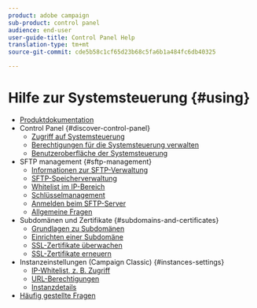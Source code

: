 ```yaml
---
product: adobe campaign
sub-product: control panel
audience: end-user
user-guide-title: Control Panel Help
translation-type: tm+mt
source-git-commit: cde5b58c1cf65d23b68c5fa6b1a484fc6db40325

---
```



# Hilfe zur Systemsteuerung {#using}

+ [Produktdokumentation](control-panel-home.md)
+ Control Panel {#discover-control-panel}
   + [Zugriff auf Systemsteuerung](discover/using/accessing-control-panel.md)
   + [Berechtigungen für die Systemsteuerung verwalten](discover/using/managing-permissions.md)
   + [Benutzeroberfläche der Systemsteuerung](discover/using/discovering-the-interface.md)
+ SFTP management {#sftp-management}
   + [Informationen zur SFTP-Verwaltung](sftp/using/about-sftp-management.md)
   + [SFTP-Speicherverwaltung](sftp/using/sftp-storage-management.md)
   + [Whitelist im IP-Bereich](sftp/using/ip-range-whitelisting.md)
   + [Schlüsselmanagement](sftp/using/key-management.md)
   + [Anmelden beim SFTP-Server](sftp/using/logging-into-sftp-server.md)
   + [Allgemeine Fragen](sftp/using/common-questions.md)
+ Subdomänen und Zertifikate {#subdomains-and-certificates}
   + [Grundlagen zu Subdomänen](subdomains-certificates/using/about-subdomains.md)
   + [Einrichten einer Subdomäne](subdomains-certificates/using/setting-up-new-subdomain.md)
   + [SSL-Zertifikate überwachen](subdomains-certificates/using/monitoring-ssl-certificates.md)
   + [SSL-Zertifikate erneuern](subdomains-certificates/using/renewing-subdomain-certificate.md)
+ Instanzeinstellungen (Campaign Classic) {#instances-settings}
   + [IP-Whitelist, z. B. Zugriff](instances-settings/using/ip-whitelisting-instance-access.md)
   + [URL-Berechtigungen](instances-settings/using/url-permissions.md)
   + [Instanzdetails](instances-settings/using/instance-details.md)
+ [Häufig gestellte Fragen](faq.md)
